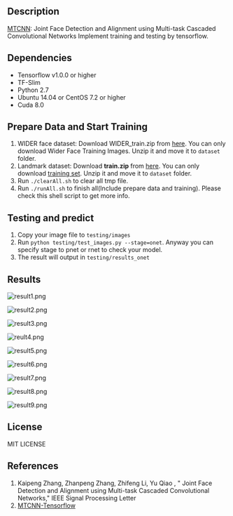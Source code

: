 ## Description
[MTCNN](https://kpzhang93.github.io/MTCNN_face_detection_alignment/): Joint Face Detection and Alignment using Multi-task Cascaded Convolutional Networks 
Implement training and testing by tensorflow. 

## Dependencies
* Tensorflow v1.0.0 or higher
* TF-Slim
* Python 2.7
* Ubuntu 14.04 or CentOS 7.2 or higher
* Cuda 8.0

## Prepare Data and Start Training
1. WIDER face dataset: Download WIDER_train.zip from [here](http://mmlab.ie.cuhk.edu.hk/projects/WIDERFace/). You can only download Wider Face Training Images. Unzip it and move it to `dataset` folder.
2. Landmark dataset: Download **train.zip** from [here](http://mmlab.ie.cuhk.edu.hk/archive/CNN_FacePoint.htm). You can only download [training set](http://mmlab.ie.cuhk.edu.hk/archive/CNN/data/train.zip). Unzip it and move it to `dataset` folder.
3. Run `./clearAll.sh` to clear all tmp file.
4. Run `./runAll.sh` to finish all(Include prepare data and training). Please check this shell script to get more info.

## Testing and predict
1. Copy your image file to `testing/images`
2. Run `python testing/test_images.py --stage=onet`. Anyway you can specify stage to pnet or rnet to check your model.
3. The result will output in `testing/results_onet`

## Results

![result1.png](https://i.loli.net/2017/08/30/59a6b65b3f5e1.png)

![result2.png](https://i.loli.net/2017/08/30/59a6b6b4efcb1.png)

![result3.png](https://i.loli.net/2017/08/30/59a6b6f7c144d.png)

![reult4.png](https://i.loli.net/2017/08/30/59a6b72b38b09.png)

![result5.png](https://i.loli.net/2017/08/30/59a6b76445344.png)

![result6.png](https://i.loli.net/2017/08/30/59a6b79d5b9c7.png)

![result7.png](https://i.loli.net/2017/08/30/59a6b7d82b97c.png)

![result8.png](https://i.loli.net/2017/08/30/59a6b7ffad3e2.png)

![result9.png](https://i.loli.net/2017/08/30/59a6b843db715.png)

## License
MIT LICENSE

## References
1. Kaipeng Zhang, Zhanpeng Zhang, Zhifeng Li, Yu Qiao , " Joint Face Detection and Alignment using Multi-task Cascaded Convolutional Networks," IEEE Signal Processing Letter
2. [MTCNN-Tensorflow](https://github.com/AITTSMD/MTCNN-Tensorflow)

